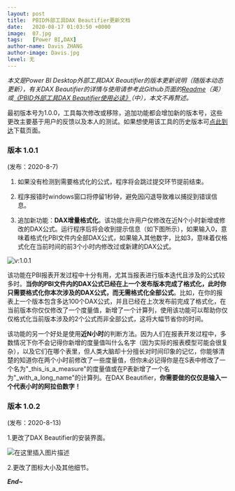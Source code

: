 ```yaml
---
layout: post
title:  PBID外部工具DAX Beautifier更新文档
date:   2020-08-17 01:03:50 +0000
image:  07.jpg
tags:   [Power BI,DAX]
author-name: Davis ZHANG
author-image: Davis.jpg
level: 无
---
```


*本文是Power BI Desktop外部工具DAX Beautifier的版本更新说明（随版本动态更新），有关DAX Beautifier的详情与使用请参考此Github页面的[Readme](https://github.com/DavisZHANG-BlogOnly/dax-beautifier)（英）或[《PBID外部工具DAX Beautifier使用必读》](https://d-bi.gitee.io/pbi-external-tool-dax-beautifier/)（中），本文不再赘述。*

最初版本号为1.0.0，工具每次修改或移除，追加功能都会增加新的版本号，这些更改主要基于用户的反馈以及本人的测试。如果想使用该工具的历史版本可[点此到达](https://github.com/DavisZHANG-BlogOnly/dax-beautifier/tree/master/previous-versions)下载页面。

### 版本 1.0.1

(发布：2020-8-7)

1. 如果没有检测到需要格式化的公式，程序将会跳过提交环节提前结束。

2. 程序报错时windows窗口将停留1秒钟，避免因闪退导致难以捕捉到错误信息。

3. 追加新功能：**DAX增量格式化**。该功能允许用户仅修改在近N个小时新增或修改的DAX公式。运行程序后将会收到提示信息（如下图所示），如果输入0，意味着格式化PBI文件内全部DAX公式，如果输入其他数字，比如3，意味着仅格式化在当前时间的前3个小时内修改过或新建的DAX公式。

![v:1.0.1](https://img-blog.csdnimg.cn/20200809190938949.png)

该功能在PBI报表开发过程中十分有用，尤其当报表进行版本迭代且涉及的公式较多时。**当你的PBI文件内的DAX公式已经在上一个发布版本完成了格式化，此时你只需要格式化你本次涉及的DAX公式，而无需格式化全部公式**。比如，在你的报表上一个版本包含多达100个DAX公式，并且已经在上次发布前完成了格式化，在当前版本你仅仅修改了一个度量值，新增了一个计算列，使用该功能可以帮助你仅仅格式化当前版本涉及的2个公式而非全部公式，这将大幅节省你的时间。

该功能的另一个好处是使用**近N小时**的判断方法。因为人们在报表开发过程中，多数情况下你不会记得你新增的度量值叫什么名字（因为实际的报表模型可能会很复杂），以及它们在哪个表里，但人类大脑却十分擅长对时间印象的记忆，你能够清楚的知道你在两个小时前修改了一些度量值，但你未必记得你是在S表中修改了一个名为"_this_is_a_measure"的度量值或在P表新增了一个名为"_with_a_long_name"的计算列。在DAX Beautifier，**你需要做的仅仅是输入一个代表小时的阿拉伯数字！**

### 版本 1.0.2

(发布：2020-8-13)

1.更改了DAX Beautifier的安装界面。

![在这里插入图片描述](https://img-blog.csdnimg.cn/20200817111908273.png)

2.更改了图标大小及其他细节。


***End~***



